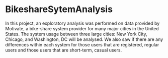 # BikeshareSytemAnalysis
In this project, an exploratory analysis was performed on data provided by Motivate, a bike-share system provider for many major cities in the United States. The system usage between three large cities: New York City, Chicago, and Washington, DC will be analysed. We also saw if there are any differences within each system for those users that are registered, regular users and those users that are short-term, casual users.
